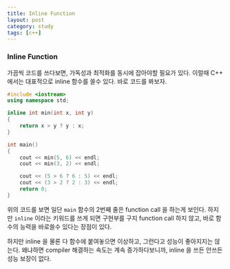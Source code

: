 ```yaml
---
title: Inline Function
layout: post
category: study
tags: [c++]
---
```


### Inline Function

가끔씩 코드를 쓰다보면, 가독성과 최적화를 동시에 잡아야할 필요가 있다. 이럴때 C++ 에서는 대표적으로 inline 함수를 쓸수 있다. 바로 코드를 봐보자.

```c++
#include <iostream>
using namespace std;

inline int min(int x, int y)
{
    return x > y ? y : x;
}

int main()
{
    cout << min(5, 6) << endl;
    cout << min(3, 2) << endl;

    cout << (5 > 6 ? 6 : 5) << endl;
    cout << (3 > 2 ? 2 : 3) << endl;
    return 0;
}
```

위의 코드를 보면 일단 `main` 함수의 2번째 줄은 function call 을 하는게 보인다. 하지만 `inline` 이라는 키워드를 쓰게 되면 구현부를 구지 function call 하지 않고, 바로 함수의 능력을 바로쓸수 있다는 장점이 있다.

하지만 inline 을 물론 다 함수에 붙여놓으면 이상하고, 그런다고 성능이 좋아지지는 않는다. 왜냐하면 compiler 해결하는 속도는 계속 증가하다보니까, inline 을 쓰든 안쓰든 성능 보장이 없다.